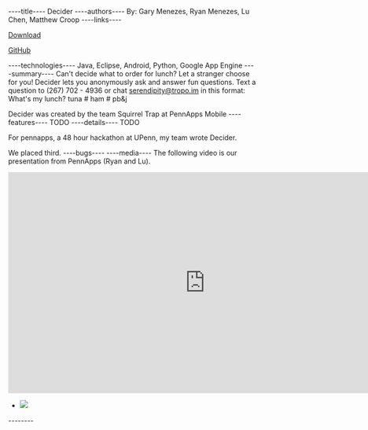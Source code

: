 ----title----
Decider
----authors----
By: Gary Menezes, Ryan Menezes, Lu Chen, Matthew Croop
----links----
<a href="https://fling.seas.upenn.edu/~gmenezes/dynamic/downloads/GChess.jar" class="btn btn-large btn-primary"><i class="icon-download-alt"></i><p>Download</p></a>
<a href="https://fling.seas.upenn.edu/~gmenezes/dynamic/downloads/GChess%20v1.0.zip" class="btn btn-large btn-success"><i class="icon-github"></i><p>GitHub</p></a>
----technologies----
Java, Eclipse, Android, Python, Google App Engine
----summary----
Can't decide what to order for lunch? Let a stranger choose for you! Decider lets you anonymously ask and answer fun questions. Text a question to (267) 702 - 4936 or chat serendipity@tropo.im in this format: What's my lunch? tuna # ham # pb&j

Decider was created by the team Squirrel Trap at PennApps Mobile
----features----
TODO
----details----
TODO

For pennapps, a 48 hour hackathon at UPenn, my team wrote Decider.

We placed third.
----bugs----
----media----
The following video is our presentation from PennApps (Ryan and Lu).

<div class="project-media-element">
  <div class="flash-embed-container">
    <iframe width="800" height="450" src="http://www.youtube-nocookie.com/embed/9U5HyAXS2ow?wmode=transparent&amp;fs=1&amp;hl=en_US&amp;rel=0&amp;controls=0" frameborder="0"></iframe>
  </div>
</div>

<div class="project-media-element">
<ul class="thumbnails">
    <li class="span3">
      <a href="$$content_url$$Decider/decider.png" rel="media" class="thumbnail fancybox">
        <img src="$$content_url$$Decider/thumbs/t-decider.png">
      </a>
    </li>
</div>
--------